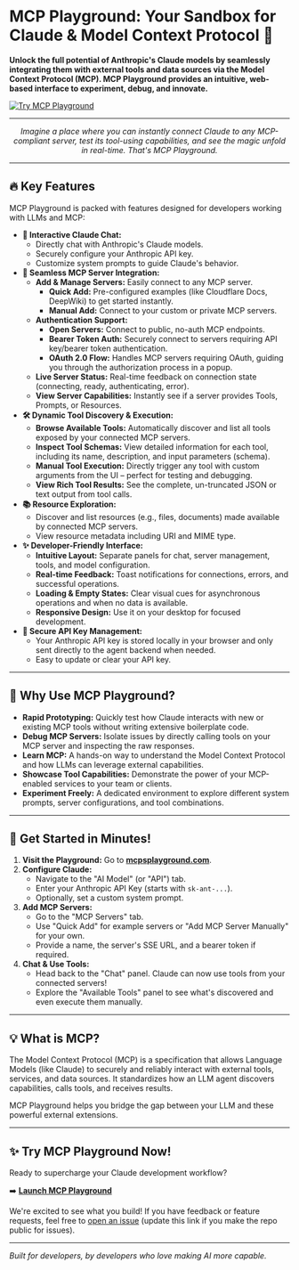 # MCP Playground: Your Sandbox for Claude & Model Context Protocol 🚀

**Unlock the full potential of Anthropic's Claude models by seamlessly integrating them with external tools and data sources via the Model Context Protocol (MCP). MCP Playground provides an intuitive, web-based interface to experiment, debug, and innovate.**

[![Try MCP Playground](https://img.shields.io/badge/Try%20Online-mcpsplayground.com-brightgreen?style=for-the-badge&logo=icloud)](https://mcpsplayground.com)

---

<!-- Optional: Add a GIF or screenshot here -->
<!-- ![MCP Playground Demo](link_to_your_gif_or_screenshot.gif) -->
<p align="center">
  <em>Imagine a place where you can instantly connect Claude to any MCP-compliant server, test its tool-using capabilities, and see the magic unfold in real-time. That's MCP Playground.</em>
</p>

---

## 🔥 Key Features

MCP Playground is packed with features designed for developers working with LLMs and MCP:

*   **🤖 Interactive Claude Chat:**
    *   Directly chat with Anthropic's Claude models.
    *   Securely configure your Anthropic API key.
    *   Customize system prompts to guide Claude's behavior.
*   **🔌 Seamless MCP Server Integration:**
    *   **Add & Manage Servers:** Easily connect to any MCP server.
        *   **Quick Add:** Pre-configured examples (like Cloudflare Docs, DeepWiki) to get started instantly.
        *   **Manual Add:** Connect to your custom or private MCP servers.
    *   **Authentication Support:**
        *   **Open Servers:** Connect to public, no-auth MCP endpoints.
        *   **Bearer Token Auth:** Securely connect to servers requiring API key/bearer token authentication.
        *   **OAuth 2.0 Flow:** Handles MCP servers requiring OAuth, guiding you through the authorization process in a popup.
    *   **Live Server Status:** Real-time feedback on connection state (connecting, ready, authenticating, error).
    *   **View Server Capabilities:** Instantly see if a server provides Tools, Prompts, or Resources.
*   **🛠️ Dynamic Tool Discovery & Execution:**
    *   **Browse Available Tools:** Automatically discover and list all tools exposed by your connected MCP servers.
    *   **Inspect Tool Schemas:** View detailed information for each tool, including its name, description, and input parameters (schema).
    *   **Manual Tool Execution:** Directly trigger any tool with custom arguments from the UI – perfect for testing and debugging.
    *   **View Rich Tool Results:** See the complete, un-truncated JSON or text output from tool calls.
*   **📚 Resource Exploration:**
    *   Discover and list resources (e.g., files, documents) made available by connected MCP servers.
    *   View resource metadata including URI and MIME type.
*   **✨ Developer-Friendly Interface:**
    *   **Intuitive Layout:** Separate panels for chat, server management, tools, and model configuration.
    *   **Real-time Feedback:** Toast notifications for connections, errors, and successful operations.
    *   **Loading & Empty States:** Clear visual cues for asynchronous operations and when no data is available.
    *   **Responsive Design:** Use it on your desktop for focused development.
*   **🔐 Secure API Key Management:**
    *   Your Anthropic API key is stored locally in your browser and only sent directly to the agent backend when needed.
    *   Easy to update or clear your API key.

---

## 🤔 Why Use MCP Playground?

*   **Rapid Prototyping:** Quickly test how Claude interacts with new or existing MCP tools without writing extensive boilerplate code.
*   **Debug MCP Servers:** Isolate issues by directly calling tools on your MCP server and inspecting the raw responses.
*   **Learn MCP:** A hands-on way to understand the Model Context Protocol and how LLMs can leverage external capabilities.
*   **Showcase Tool Capabilities:** Demonstrate the power of your MCP-enabled services to your team or clients.
*   **Experiment Freely:** A dedicated environment to explore different system prompts, server configurations, and tool combinations.

---

## 🚀 Get Started in Minutes!

1.  **Visit the Playground:** Go to [**mcpsplayground.com**](https://mcpsplayground.com).
2.  **Configure Claude:**
    *   Navigate to the "AI Model" (or "API") tab.
    *   Enter your Anthropic API Key (starts with `sk-ant-...`).
    *   Optionally, set a custom system prompt.
3.  **Add MCP Servers:**
    *   Go to the "MCP Servers" tab.
    *   Use "Quick Add" for example servers or "Add MCP Server Manually" for your own.
    *   Provide a name, the server's SSE URL, and a bearer token if required.
4.  **Chat & Use Tools:**
    *   Head back to the "Chat" panel. Claude can now use tools from your connected servers!
    *   Explore the "Available Tools" panel to see what's discovered and even execute them manually.

---

## 💡 What is MCP?

The Model Context Protocol (MCP) is a specification that allows Language Models (like Claude) to securely and reliably interact with external tools, services, and data sources. It standardizes how an LLM agent discovers capabilities, calls tools, and receives results.

MCP Playground helps you bridge the gap between your LLM and these powerful external extensions.

---

## ✨ Try MCP Playground Now!

Ready to supercharge your Claude development workflow?

➡️ [**Launch MCP Playground**](https://mcpsplayground.com)

We're excited to see what you build! If you have feedback or feature requests, feel free to [open an issue](https://github.com/YOUR_USERNAME/YOUR_REPO_NAME/issues) (update this link if you make the repo public for issues).

---

*Built for developers, by developers who love making AI more capable.*
